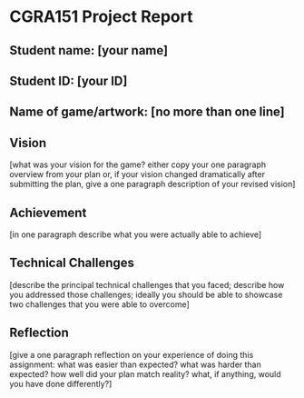 # CGRA151 Project Report

## Student name: [your name]
## Student ID: [your ID]
## Name of game/artwork: [no more than one line]

## Vision
[what was your vision for the game? either copy your one paragraph overview from your plan or, if your vision changed dramatically after submitting the plan, give a one paragraph description of your revised vision]

## Achievement
[in one paragraph describe what you were actually able to achieve]

## Technical Challenges
[describe the principal technical challenges that you faced; describe how you addressed those challenges; ideally you should be able to showcase two challenges that you were able to overcome]

## Reflection
[give a one paragraph reflection on your experience of doing this assignment: what was easier than expected? what was harder than expected? how well did your plan match reality? what, if anything, would you have done differently?]